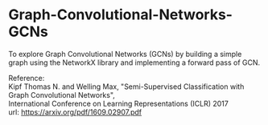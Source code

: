 # Graph-Convolutional-Networks-GCNs
To explore Graph Convolutional Networks (GCNs) by building a simple graph using the NetworkX library and implementing a forward pass of GCN.    
  
Reference:  
Kipf Thomas N. and Welling Max, "Semi-Supervised Classification with Graph Convolutional Networks",  
International Conference on Learning Representations (ICLR) 2017  
url: https://arxiv.org/pdf/1609.02907.pdf
